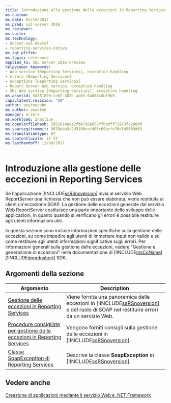 ```yaml
---
title: Introduzione alla gestione delle eccezioni in Reporting Services | Microsoft Docs
ms.custom: 
ms.date: 03/14/2017
ms.prod: sql-server-2016
ms.reviewer: 
ms.suite: 
ms.technology:
- docset-sql-devref
- reporting-services-native
ms.tgt_pltfrm: 
ms.topic: reference
applies_to: SQL Server 2016 Preview
helpviewer_keywords:
- Web service [Reporting Services], exception handling
- errors [Reporting Services]
- exceptions [Reporting Services]
- Report Server Web service, exception handling
- XML Web service [Reporting Services], exception handling
ms.assetid: 54381870-ce67-482b-aa83-6a838cdbf9b9
caps.latest.revision: "29"
author: guyinacube
ms.author: asaxton
manager: erikre
ms.workload: Inactive
ms.openlocfilehash: 5d52014e9a2fd4798e657ff0ddff71973fc208dd
ms.sourcegitcommit: 9678eba3c2d3100cef408c69bcfe76df49803d63
ms.translationtype: HT
ms.contentlocale: it-IT
ms.lasthandoff: 11/09/2017
---
```

# <a name="introducing-exception-handling-in-reporting-services"></a>Introduzione alla gestione delle eccezioni in Reporting Services
  Se l'applicazione [!INCLUDE[ssRSnoversion](../../includes/ssrsnoversion-md.md)] invia al servizio Web ReportServer una richiesta che non può essere elaborata, viene restituita al client un'eccezione SOAP. La gestione delle eccezioni generate dal servizio Web ReportServer costituisce una parte importante dello sviluppo delle applicazioni, in quanto quando si verificano gli errori è possibile restituire agli utenti informazioni utili.  
  
 In questa sezione sono incluse informazioni specifiche sulla gestione delle eccezioni, su come impedire agli utenti di immettere input non valido e su come restituire agli utenti informazioni significative sugli errori. Per informazioni generali sulla gestione delle eccezioni, vedere "Gestione e generazione di eccezioni" nella documentazione di [!INCLUDE[msCoName](../../includes/msconame-md.md)] [!INCLUDE[dnprdnshort](../../includes/dnprdnshort-md.md)] SDK.  
  
## <a name="in-this-section"></a>Argomenti della sezione  
  
|Argomento|Description|  
|-----------|-----------------|  
|[Gestione delle eccezioni in Reporting Services](../../reporting-services/report-server-web-service-net-framework-exception-handling/handling-exceptions-in-reporting-services.md)|Viene fornita una panoramica delle eccezioni in [!INCLUDE[ssRSnoversion](../../includes/ssrsnoversion-md.md)] e del ruolo di SOAP nel restituire errori da un servizio Web.|  
|[Procedure consigliate per gestione delle eccezioni in Reporting Services](../../reporting-services/report-server-web-service-net-framework-exception-handling/best-practices/best-practices-for-reporting-services-exception-handling.md)|Vengono forniti consigli sulla gestione delle eccezioni in [!INCLUDE[ssRSnoversion](../../includes/ssrsnoversion-md.md)].|  
|[Classe SoapException di Reporting Services](../../reporting-services/report-server-web-service-net-framework-exception-handling/soapexception-class/reporting-services-soapexception-class.md)|Descrive la classe **SoapException** in [!INCLUDE[ssRSnoversion](../../includes/ssrsnoversion-md.md)].|  
  
## <a name="see-also"></a>Vedere anche  
 [Creazione di applicazioni mediante il servizio Web e .NET Framework](../../reporting-services/report-server-web-service/net-framework/building-applications-using-the-web-service-and-the-net-framework.md)  
  
  
